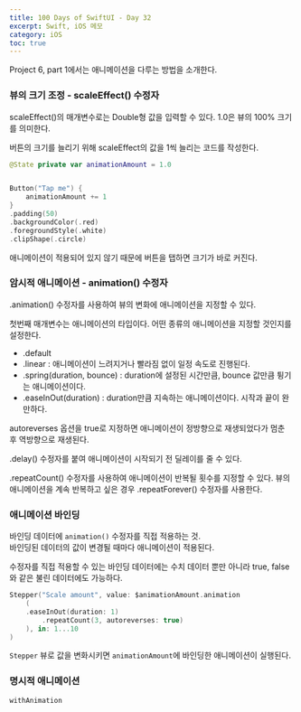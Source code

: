 ```yaml
---
title: 100 Days of SwiftUI - Day 32
excerpt: Swift, iOS 메모
category: iOS
toc: true
---
```


Project 6, part 1에서는 애니메이션을 다루는 방법을 소개한다.

### 뷰의 크기 조정 - scaleEffect() 수정자

scaleEffect()의 매개변수로는 Double형 값을 입력할 수 있다.
1.0은 뷰의 100% 크기를 의미한다.

버튼의 크기를 늘리기 위해 scaleEffect의 값을 1씩 늘리는 코드를 작성한다.

```swift
@State private var animationAmount = 1.0


Button("Tap me") {
    animationAmount += 1
}
.padding(50)
.backgroundColor(.red)
.foregroundStyle(.white)
.clipShape(.circle)
```

애니메이션이 적용되어 있지 않기 때문에 버튼을 탭하면 크기가 바로 커진다.

### 암시적 애니메이션 - animation() 수정자

.animation() 수정자를 사용하여 뷰의 변화에 애니메이션을 지정할 수 있다.

첫번째 매개변수는 애니메이션의 타입이다. 어떤 종류의 애니메이션을 지정할 것인지를 설정한다.

- .default
- .linear : 애니메이션이 느려지거나 빨라짐 없이 일정 속도로 진행된다.
- .spring(duration, bounce) : duration에 설정된 시간만큼, bounce 값만큼 튕기는 애니메이션이다.
- .easeInOut(duration) : duration만큼 지속하는 애니메이션이다. 시작과 끝이 완만하다.

autoreverses 옵션을 true로 지정하면 애니메이션이 정방향으로 재생되었다가 멈춘 후 역방향으로 재생된다.

.delay() 수정자를 붙여 애니메이션이 시작되기 전 딜레이를 줄 수 있다.

.repeatCount() 수정자를 사용하여 애니메이션이 반복될 횟수를 지정할 수 있다.
뷰의 애니메이션을 계속 반복하고 싶은 경우 .repeatForever() 수정자를 사용한다.

### 애니메이션 바인딩

바인딩 데이터에 `animation()` 수정자를 직접 적용하는 것.  
바인딩된 데이터의 값이 변경될 때마다 애니메이션이 적용된다.

수정자를 직접 적용할 수 있는 바인딩 데이터에는 수치 데이터 뿐만 아니라 true, false와 같은 불린 데이터에도 가능하다.  

~~~swift
Stepper("Scale amount", value: $animationAmount.animation
    (
    .easeInOut(duration: 1)
        .repeatCount(3, autoreverses: true)
    ), in: 1...10
)
~~~

`Stepper` 뷰로 값을 변화시키면 `animationAmount`에 바인딩한 애니메이션이 실행된다.

### 명시적 애니메이션

`withAnimation`
